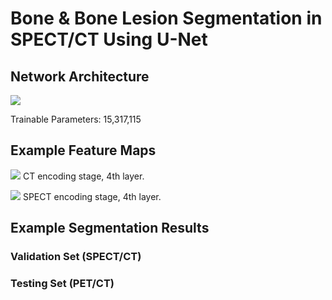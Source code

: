 # Bone & Bone Lesion Segmentation in SPECT/CT Using U-Net

## Network Architecture
![](https://github.com/junyuchen245/SPECT_CT_UNet/blob/master/UNET.png)

Trainable Parameters: 15,317,115

## Example Feature Maps
![](https://github.com/junyuchen245/SPECT_CT_Seg_UNet/blob/master/features/conv_ct_256.png)
CT encoding stage, 4th layer.

![](https://github.com/junyuchen245/SPECT_CT_Seg_UNet/blob/master/features/conv_spect_256.png)
SPECT encoding stage, 4th layer.

## Example Segmentation Results
### Validation Set (SPECT/CT)

### Testing Set (PET/CT)
